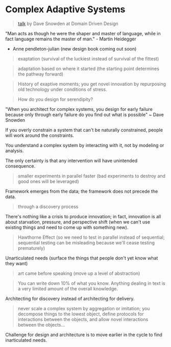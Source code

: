 # Complex Adaptive Systems

> [talk](https://www.youtube.com/watch?v=l4-vpegxYPg) by Dave Snowden at Domain Driven Design

"Man acts as though he were the shaper and master of language, while in fact language remains the master of man." - Martin Heidegger

* Anne pendleton-julian (new design book coming out soon)

> exaptation (survival of the luckiest instead of survival of the fittest)

> adaptation based on where it started (the starting point determines the pathway forward)

> History of exaptive moments; you get novel innovation by repurposing old technology under conditions of stress.

> How do you design for serendipity?

"When you architect for complex systems, you design for early failure because only through early failure do you find out what is possible" ~ Dave Snowden

If you overly constrain a system that can't be naturally constrained, people will work around the constraints.

You understand a complex system by interacting with it, not by modeling or analysis. 

The only certainty is that any intervention will have unintended consequence.
> smaller experiments in parallel faster (bad experiments to destroy and good ones will be leveraged)

Framework emerges from the data; the framework does not precede the data.
> through a discovery process

There's nothing like a crisis to produce innovation; in fact, innovation is all about starvation, pressure, and perspective shift (when we can't use existing things and need to come up with something new).

> Hawthorne Effect (so we need to test in parallel instead of sequential; sequential testing can be misleading because we'll cease testing prematurely)

Unarticulated needs (surface the things that people don't yet know what they want)
> art came before speaking (move up a level of abstraction)

> You can write down 10% of what you know. Anything dealing in text is a very limited amount of the overall knowledge.

Architecting for discovery instead of architecting for delivery.

> never scale a complex system by aggregation or imitation; you decompose things to the lowest object, define protocols for interactions between the objects, and allow novel interactions between the objects...

Challenge for design and architecture is to move earlier in the cycle to find inarticulated needs. 